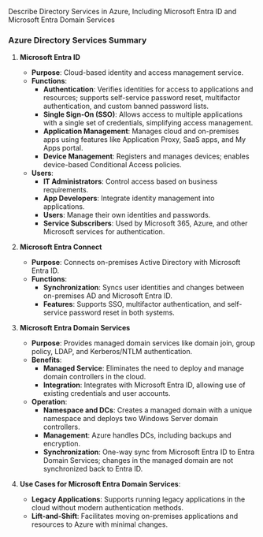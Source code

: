 Describe Directory Services in Azure, Including Microsoft Entra ID and Microsoft Entra Domain Services

### **Azure Directory Services Summary**

1. **Microsoft Entra ID**
   - **Purpose**: Cloud-based identity and access management service.
   - **Functions**:
     - **Authentication**: Verifies identities for access to applications and resources; supports self-service password reset, multifactor authentication, and custom banned password lists.
     - **Single Sign-On (SSO)**: Allows access to multiple applications with a single set of credentials, simplifying access management.
     - **Application Management**: Manages cloud and on-premises apps using features like Application Proxy, SaaS apps, and My Apps portal.
     - **Device Management**: Registers and manages devices; enables device-based Conditional Access policies.
   - **Users**:
     - **IT Administrators**: Control access based on business requirements.
     - **App Developers**: Integrate identity management into applications.
     - **Users**: Manage their own identities and passwords.
     - **Service Subscribers**: Used by Microsoft 365, Azure, and other Microsoft services for authentication.

2. **Microsoft Entra Connect**
   - **Purpose**: Connects on-premises Active Directory with Microsoft Entra ID.
   - **Functions**:
     - **Synchronization**: Syncs user identities and changes between on-premises AD and Microsoft Entra ID.
     - **Features**: Supports SSO, multifactor authentication, and self-service password reset in both systems.

3. **Microsoft Entra Domain Services**
   - **Purpose**: Provides managed domain services like domain join, group policy, LDAP, and Kerberos/NTLM authentication.
   - **Benefits**:
     - **Managed Service**: Eliminates the need to deploy and manage domain controllers in the cloud.
     - **Integration**: Integrates with Microsoft Entra ID, allowing use of existing credentials and user accounts.
   - **Operation**:
     - **Namespace and DCs**: Creates a managed domain with a unique namespace and deploys two Windows Server domain controllers.
     - **Management**: Azure handles DCs, including backups and encryption.
     - **Synchronization**: One-way sync from Microsoft Entra ID to Entra Domain Services; changes in the managed domain are not synchronized back to Entra ID.

4. **Use Cases for Microsoft Entra Domain Services**:
   - **Legacy Applications**: Supports running legacy applications in the cloud without modern authentication methods.
   - **Lift-and-Shift**: Facilitates moving on-premises applications and resources to Azure with minimal changes.